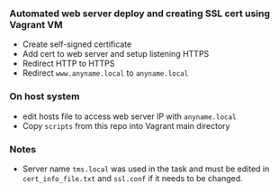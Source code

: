 ### Automated web server deploy and creating SSL cert using Vagrant VM
- Create self-signed certificate
- Add cert to web server and setup listening HTTPS
- Redirect HTTP to HTTPS
- Redirect `www.anyname.local` to `anyname.local`

### On host system
- edit hosts file to access web server IP with `anyname.local`
- Copy `scripts` from this repo into Vagrant main directory

### Notes
- Server name `tms.local` was used in the task and must be edited in `cert_info_file.txt` and `ssl.conf` if it needs to be changed.
